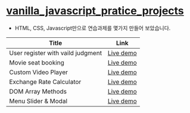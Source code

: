 # [vanilla_javascript_pratice_projects](https://www.udemy.com/course/web-projects-with-vanilla-javascript/)
+ HTML, CSS, Javascript만으로 연습과제를 몇가지 만들어 보았습니다.  

| Title|Link|
|-|-|
| User register with vaild judgment|<a href='https://codepen.io/kim7720/pen/LYQNbRd'>Live demo</a> |
|Movie seat booking|<a href='https://codepen.io/kim7720/pen/OJQNKwE'>Live demo </a>|
|Custom Video Player|<a href = 'https://codepen.io/kim7720/pen/ExQWgRe'>Live demo</a>|
|Exchange Rate Calculator|<a href = 'https://codepen.io/kim7720/pen/bGLWGxZ'>Live demo</a> |
|DOM Array Methods |<a href='https://codepen.io/kim7720/pen/abqwwRN'>Live demo</a> |
|Menu Slider & Modal |<a href='https://codepen.io/kim7720/pen/jOZwgZO'> Live demo </a> |
